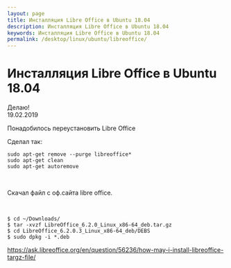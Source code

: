 ```yaml
---
layout: page
title: Инсталляция Libre Office в Ubuntu 18.04
description: Инсталляция Libre Office в Ubuntu 18.04
keywords: Инсталляция Libre Office в Ubuntu 18.04
permalink: /desktop/linux/ubuntu/libreoffice/
---
```


# Инсталляция Libre Office в Ubuntu 18.04

Делаю!  
19.02.2019

Понадобилось переустановить Libre Office

Сделал так:

    sudo apt-get remove --purge libreoffice*
    sudo apt-get clean
    sudo apt-get autoremove

<br/>

Скачал файл с оф.сайта libre office.

<br/>

    $ cd ~/Downloads/
    $ tar -xvzf LibreOffice_6.2.0_Linux_x86-64_deb.tar.gz
    $ cd LibreOffice_6.2.0.3_Linux_x86-64_deb/DEBS
    $ sudo dpkg -i *.deb

https://ask.libreoffice.org/en/question/56236/how-may-i-install-libreoffice-targz-file/
